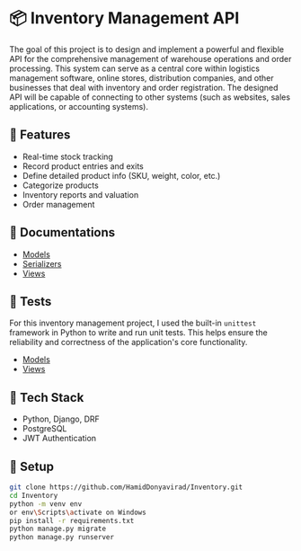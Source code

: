 # 📦 Inventory Management API

The goal of this project is to design and implement a powerful and flexible API for the comprehensive management of warehouse operations and order processing. This system can serve as a central core within logistics management software, online stores, distribution companies, and other businesses that deal with inventory and order registration. The designed API will be capable of connecting to other systems (such as websites, sales applications, or accounting systems).

## 🚀 Features

- Real-time stock tracking
- Record product entries and exits
- Define detailed product info (SKU, weight, color, etc.)
- Categorize products 
- Inventory reports and valuation
- Order  management


## 📄 Documentations

- [Models](Docs/Models.md)
- [Serializers](Docs/Serializers.md)
- [Views](Docs/Views.md)



## 🧪 Tests

For this inventory management project, I used the built-in `unittest` framework in Python to write and run unit tests. This helps ensure the reliability and correctness of the application's core functionality.

- [Models](inventory/tests/test_models.py)
- [Views](inventory/tests/test_views.py)



## 🧰 Tech Stack

- Python, Django, DRF
- PostgreSQL
- JWT Authentication


## 🔧 Setup

```bash
git clone https://github.com/HamidDonyavirad/Inventory.git
cd Inventory
python -m venv env
or env\Scripts\activate on Windows
pip install -r requirements.txt
python manage.py migrate
python manage.py runserver
